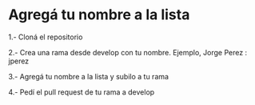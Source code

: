
# Agregá tu nombre a la lista

1.- Cloná el repositorio 

2.- Crea una rama desde develop con tu nombre. Ejemplo, Jorge Perez : jperez 

3.- Agregá tu nombre a la lista y subilo a tu rama 

4.- Pedí el pull request de tu rama a develop
